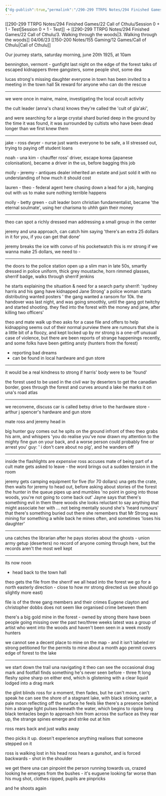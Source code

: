 ```yaml
---
{"dg-publish":true,"permalink":"/290-299 TTRPG Notes/294 Finished Games/22 Call of Cthulu/2. Mystery of a Missing Daughter/"}
---
```



[[290-299 TTRPG Notes/294 Finished Games/22 Call of Cthulu/Session 0 + 1 - Test\|Session 0 + 1 - Test]] -> [[290-299 TTRPG Notes/294 Finished Games/22 Call of Cthulu/3. Walking through the woods\|3. Walking through the woods]]
04/06/23  [[150-200 Notes/155 Gaming/12 Games/Call of Cthulu\|Call of Cthulu]]

Our journey starts, saturday morning, june 20th 1925, at 10am

bennington, vermont - gunfight last night on the edge of the forest
talks of escaped kidnappers
three gangsters, some people shot, some dea

lucas strong's missing daughter
everyone in town has been invited to a meeting in the town hall
5k reward for anyone who can do the rescue

---

we were once in maine, maine, investigating the local occult activity

the cult leader (anna's chara) knows they're called the 'cult of gla'aki', 

and were searching for a large crystal shard buried deep in the ground
by the time it was found, it was surrounded by cultists who have been dead longer than we first knew them

---

jake - ross dwyer - nurse
just wants everyone to be safe, a lil stressed out, trying to paying off student loans

noah - una kim - chauffer
ross' driver, escape korea (japanese colonisation), became a driver in the us, before bagging this job

molly - jeremy - antiques dealer
inherited an estate and just sold it with no understanding of how much it should cost

lauren - theo - federal agent
here chasing down a lead for a job, hanging out with us to make sure nothing terrible happens

molly - betty green - cult leader
born christian fundamentalist, became 'the eternal soulmate', using her charisma to uhhh gain their money

---

theo can spot a richly dressed man addressing a small group in the center

jeremy and una approach, can catch him saying 'there's an extra 25 dollars in it for you, if you can get that done'

jeremy breaks the ice with convo of his pocketwatch
this is mr strong
if we wanna make 25 dollars, we need to -

---

the doors to the police station open up
a slim man in late 50s, smartly dressed in police uniform, thick grey moustache, horn rimmed glasses, sherrif badge, walks through
sherrif jenkins

he starts explaining the situation & need for a search party
sherrif: 'sydney harris and his gang have kidnapped Jane Strong'
a police woman starts distributing wanted posters
' the gang wanted a ransom for 10k. the handover was last night, and was going smoothly, until the gang got twitchy and started shooting. they fled into the forest with the money and jane, after killing two officers'

theo and mate walk up
theo asks for a case file and offers to help
kidnapping seems out of their normal purview
there are rumours that she is a little bit of a floozy, and kept locked up by mr strong
is a one-off unusual case of violence, but there are been reports of strange happenings recently, and some folks have been getting ansty (hunters from the forest)
- reporting bad dreams
- can be found in local hardware and gun store

---

it would be a real kindness to strong if harris' body were to be 'found'

the forest used to be used in the civil war by deserters to get the canadian border, goes through the forest and curves around a lake
he marks it on una's road atlas

---

we reconvene, discuss
car is called betsy
drive to the hardware store - arthur j spencer's hardware and gun store

mate ross and jeremy head in

big hunter guy comes out
he spits on the ground infront of theo
theo grabs his arm, and whispers 'you do realise you've now drawn my attention to the mighty fine gun on your back, and a worse person could probably fine or arrest you'
guy: ' i don't care about no pig', and he wanders off

---

inside the flashlights are *expensive*
ross accuses mate of being part of a cult
mate gets asked to leave - the word brings out a sudden tension in the room

jeremy gets camping equipment for five (for 70 dollars)
una gets the crate, then waits for jeremy to head out, before asking about stories of the forest
the hunter in the queue pipes up and mumbles 'no point in going into those woods, you're not going to come back out'
Jayne says that there's something evil in them there woods
she looks reluctant to say anything that might associate her with ... not being mentally sound
she's 'heard rumours' that there's something buried out there
she remembers that Mr Strong was mining for something a while back
he mines often, and sometimes 'loses his daughter'

---

una catches the librarian after he pays
stories about the ghosts - union army getup (deserters)
no record of anyone coming through here, but the records aren't the most well kept

---

its now noon
- head back to the town hall

theo gets the file from the sherrif
we all head into the forest
we go for a north easterly direction - close to how mr strong directed us (we should go slightly more east)

file is of the three gang members and their crimes
Eugene clayton and christopher dobbs
does not seem like organised crime between them

there's a big gold mine in the forest - owned by strong
there have been people going missing over the past two/three weeks
latest was a group of artist who went into the woods and haven't been seen in a week
mostly hunters

we cannot see a decent place to mine on the map - and it isn't labeled
mr strong petitioned for the permits to mine about a month ago
permit covers edge of forest to the lake

---

we start down the trail
una navigating it
theo can see the occasional drag mark and footfall
finds something he's never seen before - three ft long fleshy spine
	sharp on either end, which is glistening with a clear liquid
	lodged into a drag mark

the glint blinds ross for a moment, then fades, but he can't move, can't speak
he can see the shore of a stagnant lake, with black stinking water, a pale moon reflecting off the surface
he feels like there's a presence behind him
a strange light pulses beneath the water, which begins to ripple
long black tentacles begin to approach him from across the surface
as they rear up, the strange spines emerge and strike out at him

ross rears back and just walks away

theo picks it up. doesn't experience anything
	realises that someone stepped on it 

ross is walking
lost in his head
ross hears a gunshot, and is forced backwards - shot in the shoulder

we get there
una can pinpoint the person running towards us, crazed looking
he emerges from the bushes - it's euguene
looking far worse than his mug shot, clothes ripped, pupils are pinpricks

and he shoots again